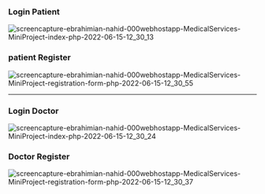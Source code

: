 ### Login Patient

![screencapture-ebrahimian-nahid-000webhostapp-MedicalServices-MiniProject-index-php-2022-06-15-12_30_13](https://user-images.githubusercontent.com/82975802/173775072-16b4d6a8-6fea-4029-b559-da979169bb41.png)

### patient Register

![screencapture-ebrahimian-nahid-000webhostapp-MedicalServices-MiniProject-registration-form-php-2022-06-15-12_30_55](https://user-images.githubusercontent.com/82975802/173774945-0d987c18-c8cd-4d2b-8ffa-2fbf95aba078.png)

---

### Login Doctor

![screencapture-ebrahimian-nahid-000webhostapp-MedicalServices-MiniProject-index-php-2022-06-15-12_30_24](https://user-images.githubusercontent.com/82975802/173775045-6b551a72-4fe9-42d7-8539-969109a8dd1a.png)

### Doctor Register

![screencapture-ebrahimian-nahid-000webhostapp-MedicalServices-MiniProject-registration-form-php-2022-06-15-12_30_37](https://user-images.githubusercontent.com/82975802/173774992-7b60369c-e695-4fb2-97dc-c8da4a6e34e9.png)




